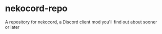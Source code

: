 # nekocord-repo
A repository for nekocord, a Discord client mod you'll find out about sooner or later
